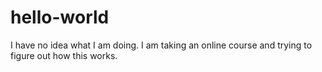 # hello-world
I have no idea what I am doing.
I am taking an online course and trying to figure out how this works.
